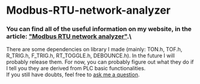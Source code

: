 # Modbus-RTU-network-analyzer
### You can find all of the useful information on my website, in the article: ["Modbus RTU network analyzer"](https://deeptronix.wordpress.com/2025/08/03/modbus-rtu-network-analyzer/).\
There are some dependencies on library I made (mainly: TON.h, TOF.h, R_TRIG.h, F_TRIG.h, RT_TOGGLE.h, DEBOUNCE.h). In the future I will probably release them. For now, you can probably figure out what they do if I tell you they are derived from PLC basic functionalities.\
If you still have doubts, feel free to [ask me a question](https://deeptronix.wordpress.com/contact/).

